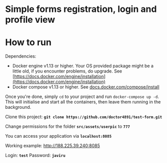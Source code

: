 Simple forms registration, login and profile view 
==================================================

# How to run #

Dependencies:

  * Docker engine v1.13 or higher. Your OS provided package might be a little old, if you encounter problems, do upgrade. See [https://docs.docker.com/engine/installation](https://docs.docker.com/engine/installation)
  * Docker compose v1.13 or higher. See [docs.docker.com/compose/install](https://docs.docker.com/compose/install/)

Once you're done, simply `cd` to your project and run `docker-compose up -d`. This will initialise and start all the containers, then leave them running in the background.

Clone this project: **`git clone https://github.com/doctor4891/test-form.git`**

Change permissions for the folder **`src/assets/userpic`** to **`777`**

You can access your application via **`localhost:8085`**

Working example: http://188.225.39.240:8085

Login: **`test`** Password: **`javiru`**
